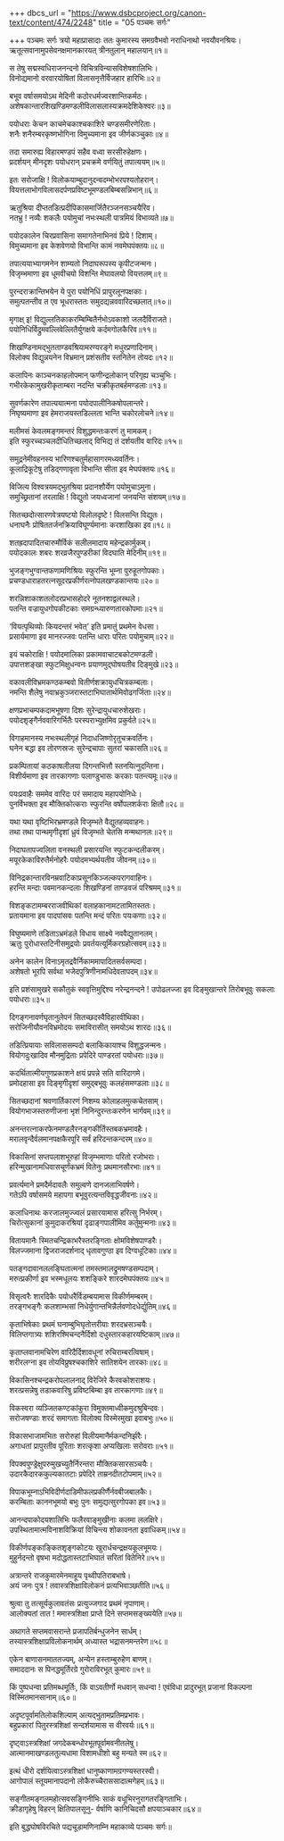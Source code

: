 +++
dbcs_url = "https://www.dsbcproject.org/canon-text/content/474/2248"
title = "05 पञ्चमः सर्गः"

+++
पञ्चमः सर्गः
त्रयो महाप्रासादाः
ततः कुमारस्य समग्रवैभवो नराधिनाथो नवयौवनश्रियः।  
ऋतूत्सवानामुपसेवनक्षमानकारयत् त्रीनतुलान् महालयान्॥१॥

स तेषु सद्मस्वधिराजनन्दनो विचित्रविन्यासविशेषशालिभिः।  
विनोद्यमानो वरवारयोषितां विलासनृत्तैर्विजहार हारिभिः॥२॥

बभूव वर्षासमयोऽथ मेदिनी कठोरधर्मज्वरशान्तिकर्मठः।  
अशेषकान्तारशिखण्डिमण्डलीविलासलास्यक्रमदेशिकेश्वरः॥३॥

पयोधराः केचन काचमेचकाश्चकाशिरे चण्डसमीरणेरिताः।  
शनैः शनैरम्बरकृष्णभोगिना विमुच्यमाना इव जीर्णकञ्चुकाः॥४॥

तदा समारुह्य विहारमण्डपं सहैव वध्वा सरसीरुहेक्षणः।  
प्रदर्शयन् मीनदृशः पयोधरान् प्रचक्रमे वर्णयितुं तपात्ययम्॥५॥

इतः सरोजाक्षि ! विलोकयाम्बुदानुदन्वदम्भोभरपश्यतोहरान्।  
वियत्तलाभोगविलासदर्पणप्रविष्टभूमण्डलबिम्बसन्निभान्॥६॥

ऋतुश्रिया दीप्ततडित्प्रदीपिकासमार्जितैरञ्जनसञ्चयैरिव।  
नतभ्रु ! नव्यैः शकलैः पयोमुचां नभःस्थली पात्रमियं विभाव्यते॥७॥

पयोदकालेन चिरप्रवासिना समागतेनाभिनवं प्रिये ! दिशाम्।  
विमुच्यमाना इव केशवेणयो विभान्ति कामं नवमेघपंक्तयः॥८॥

तपात्ययाभ्यागमनेन शाम्यतो निदाघरूपस्य कृपीटजन्मनः।  
विजृम्भमाणा इव धूमवीचयो विशन्ति मेघावलयो वियत्तलम्॥९॥

पुरन्दराक्रान्तिभयेन ये पुरा पयोनिधिं प्रापुरलूनपक्षकाः।  
समुत्पतन्तीव त एव भूधरास्ततः समुदद्यन्नववारिदच्छलात्॥१०॥

मृगाक्ष् इ! विद्युल्लतिकाकरम्बिम्बितैर्नभोऽवकाशो जलदैर्विराजते।  
पयोनिधिर्विद्रुमवल्लिवेल्लितैर्युगक्षये कर्दमगोलकैरिव॥११॥

शिखण्डिनामद्भुतताण्डवश्रियामरण्यरङ्गे मधुरप्रणादिनाम्।  
विलोक्य विद्युन्नयनेन विभ्रमान् प्रशंसतीव स्तनितेन तोयदः॥१२॥

कलापिनः काञ्चनकाहलोपमान् फणीन्द्रलोकान् परिगृह्य चञ्चुभिः।  
गभीरकेकामुखरीकृताम्बरा नदन्ति चक्रीकृतबर्हमण्डलाः॥१३॥

सुवर्णकारेण तपात्ययात्मना पयोदपालीनिकषोपलान्तरे।  
निघृष्यमाणा इव हेमराजयस्तडिल्लता भान्ति चकोरलोचने॥१४॥

मलीमसं केवलमङ्गमन्तरं विशुद्धमन्तःकरणं तु मामकम्।  
इति स्फुरच्चञ्चलदीधितिच्छलाद् विभिद्य तं दर्शयतीव वारिदः॥१५॥

समुद्रनेमीवहनस्य भारिणश्चतुर्महासागरमध्यवर्तिनः।  
कूलाद्रिकूटेषु तडिद्गणावृता विभान्ति सीता इव मेघपंक्तयः॥१६॥

विजित्य विश्वत्रयमद्भुतश्रिया प्रदानशौर्येण पयोमुचाऽमुना।  
समुच्छ्रितानां तरलाक्षि ! विद्युतो जयध्वजानां जनयन्ति संशयम्॥१७॥

सितच्छदोत्सारणवेत्रयष्टयो विलोलदृष्टे ! विलसन्ति विद्युतः।  
धनाघनैः प्रोषिततर्जनक्रियाविघूर्ण्यमानाः करशाखिका इव॥१८॥

शतह्रदापादितचारुमौर्विकं सलीलमादाय महेन्द्रकार्मुकम्।  
पयोदकालः शबरः शरव्रजैरपुण्डरीकां विदघाति मेदिनीम्॥१९॥

भुजङ्गभुग्वान्तफणामणिश्रियः स्फुरन्ति भूम्ना पुरुहूतगोपकाः।  
प्रचण्डधाराहतरत्नसूदरप्रकीर्णरत्नोपलखण्डकान्तयः॥२०॥

शरन्निशाकाशतलोदरप्रभासहोदरे नूतनशाद्वलस्थले।  
पतन्ति वज्रायुधगोपकीटकाः समग्रन्ध्यारुणतारकोपमाः॥२१॥

‘वियत्पृथिव्योः कियदन्तरं भवेत्’ इति प्रमातुं प्रथमेन वेधसा।  
प्रसार्यमाणा इव मानरज्जवः पतन्ति धाराः परितः पयोमुचाम्॥२२॥

इयं चकोराक्षि ! पयोदमालिका प्रकामवाचाटबकोटमण्डली।  
उपात्तशङ्खा स्फुटमिक्षुधन्वनः प्रयाणमुद्घोषयतीव दिङ्मुखे॥२३॥

वकावलीविभ्रमकण्ठकम्बवो वितीर्णशक्रायुधचित्रकम्बलाः।  
नमन्ति शैलेषु नवाभ्रकुञ्जरास्तटाभिघातार्थमिवोढगर्जिताः॥२४॥

क्षणप्रभाचम्पकदामभूषणा दिशः सुरेन्द्रायुधचारुशेखराः।  
पयोदशृङ्गैर्नववारिगर्भितैः परस्पराभ्युक्षमिव प्रकुर्वते॥२५॥

विगाहमानस्य नभःस्थलीगृहं निदाधजिष्णोरृतुचक्रवर्तिनः।  
घनेन बद्धा इव तोरणस्रजः सुरेन्द्रचापाः सुतरां चकासति॥२६॥

प्रकम्पितायां कठकाषलीलया दिगन्तभित्तौ स्तनयित्नुदन्तिना।  
विशीर्यमाणा इव तारकागणाः पलाण्डुभासः करकाः पतन्त्यमूः॥२७॥

पयःप्रवाहैः सममेव वारिदः परं समादाय महापयोनिधेः।  
पुनर्विभक्ता इव मौक्तिकोत्कराः स्फुरन्ति वर्षोपलशर्कराः क्षितौ॥२८॥

यथा यथा वृष्टिभिरभ्रमण्डले विजृम्भते वैद्युतहव्यवाहनः।  
तथा तथा पान्थमृगीदृशां ध्रुवं विजृम्भते चेतसि मन्मथानलः॥२९॥

निदाघतापज्वलिता वनस्थली प्रसारयन्ति स्फुटकन्दलीकरम्।  
मयूरकेकाविरुतैर्मनोहरैः पयोदमभ्यर्थयतीव जीवनम्॥३०॥

विनिद्रकान्तारविनम्रवाटिकाप्रसूनकिञ्जल्कपरागवाहिनः।  
हरन्ति मन्दाः पवमानकन्दलाः शिखण्डिनां ताण्डवजं परिश्रमम्॥३१॥

विशङ्कटामम्बरराजवीथिकां वलाहकानामटतामितस्ततः।  
प्रतायमाना इव पादपांसवः पतन्ति मन्दं परितः पयःकणाः॥३२॥

विघुष्यमाणे तडिताऽभ्रमंडले विधाय साक्ष्ये नववैद्युतानलम्।  
ऋतुः पुरोधास्तटिनीसमुद्रयोः प्रवर्तयत्यूर्मिकरग्रहोत्सवम्॥३३॥

अनेन कालेन विनाऽमृतद्रवैर्निकाममापादितसर्वसम्पदा।  
अशेषतो भूरपि सर्वथा भजेदपुत्रिणीनामधिदेवतापदम्॥३४॥

इति प्रशंसामुखरे सकौतुकं स्ववृत्तिमुद्दिश्य नरेन्द्रनन्दने !
उपोढलज्जा इव दिङ्मुखान्तरे तिरोबभूवुः सकलाः पयोधराः॥३५॥

दिगङ्गनावर्णघृतानुलेपनं सितच्छदस्वैविहारवीथिका।  
सरोजिनीयौवनविभ्रमोदयः समाविरासीत् समयोऽथ शारदः॥३६॥

तडित्प्रियायाः सविलाससम्पदो बलाकिकायाश्च विशुद्धजन्मनः।  
वियोगदुःखादिव मौनमुद्रिताः प्रपेदिरे पाण्डरतां पयोधराः॥३७॥

कदर्थितात्मीयगुणप्रकाशने क्षयं प्रपन्ने सति वारिदागमे।  
प्रमोदहासा इव दिङ्मृगीदृशां समुद्बभूवुः कलहंसमण्डलाः॥३८॥

सितच्छदानां श्रवणार्तिकारणं निशम्य कोलाहलमुत्कचेतसाम्।  
वियोगभाजस्तरुणीजना भृशं निनिन्दुरन्तःकरणेन भार्गवम्॥३९॥

अनन्तरत्नाकरफेनमण्डलैरनङ्गकीर्तिस्तबकभ्रमावहैः।  
मरालवृन्दैर्वलमानपक्षकैरपूरि सर्वं हरिदन्तकन्दरम्॥४०॥

विकासिनां सप्तपलाशभूरुहां विजृम्भमाणाः परितो रजोभराः।  
हरिन्मुखानामधिवासचूर्णंकभ्रमं वितेनुः प्रथमानसौरभाः॥४१॥

प्रवर्त्यमाने प्रमदैर्मदावलैः समुल्वणे दानजलाभिवर्षणे।  
गतेऽपि वर्षासमये महापगा बभूवुरत्यन्तविवृद्धजीवनाः॥४२॥

कलाधिनाथः करजालमुज्ज्वलं प्रसारयामास हरित्सु निर्भरम्।  
चिरोत्सुकानां कुमुदाकरश्रियां दृढाङ्गपालीमिव कर्तुमुन्मनाः॥४३॥

वितायमानैः स्मितचन्द्रिकाभरैस्तरङ्गिताः क्षोमविशेषपाण्डरैः।  
विलज्जमाना द्विजराजदर्शनाद् धृतावगुण्ठा इव दिग्वधूटिकाः॥४४॥

पतङ्गदावानललङ्घितात्मनां तमस्तमालद्रुमषण्डसम्पदाम्।  
मरुत्प्रकीर्णा इव भस्मधूलयः शशङ्किरे शारदमेघपंक्तयः॥४५॥

विसृत्वरैः शारदिकैः पयोधरैर्विडम्बयामास विकीर्णमम्बरम्।  
तरङ्गभङ्गैः कलशाम्भसां निधेर्युगान्तभिन्नैर्लवणोदधेर्द्युतिम्॥४६॥

कृताभिषेकाः प्रथमं घनाम्बुभिघृतोत्तरीयाः शरदभ्रसञ्चयैः।  
विलिप्तगात्र्यः शशिरश्मिचन्दनैर्दिशो दधुस्तारकहारयष्टिकाम्॥४७॥

कृताप्लवानामचिरेण वारिदैर्दिशावधूनां रुचिराम्बरत्विषाम्।  
शरीरलग्ना इव तोयविप्रुषश्चकाशिरे सातिशयेन तारकाः॥४८॥

विकासिनश्चन्द्रकरोपलालनाद् विरेजिरे कैरवकोशराशयः।  
शरत्प्रसन्नेषु तडाकवारिषु प्रविष्टबिम्बा इव तारकागणाः॥४९॥

विकस्वरा व्यञ्जितकण्टकांकुरा विमुक्तमाध्वीकमुदश्रुबिन्दवः।  
सरोजषण्डाः शरदं समागताः विलोक्य विस्मेरमुखा इवाबभुः॥५०॥

विकासभाजामभितः सरोरुहां विलीयमानैर्मकन्दनिर्झरैः।  
अगाधतां प्रापुरतीव पूरिताः शरत्कृशा अप्यखिलाः सरोवराः॥५१॥

विपक्वपुण्ड्रेक्षुपरुमुखच्युतैर्निरन्तरा मौक्तिकसारसञ्चयैः।  
उदारकैदारककुल्यकातटाः प्रपेदिरे ताम्रनदीतटोपमाम्॥५२॥

विपाकभूम्नाऽभिविदीर्णदाडिमीफलप्रकीर्णैर्नवबीजबालकैः।  
करम्बिताः काननभूमयो बभुः पुनः समुद्यत्सुरगोपका इव॥५३॥

आनन्दपाकोदयशालिभिः फलैरवाङ्मुखीनाः कलमा ललक्षिरे।  
उपस्थितामात्मविनाशविक्रियां विचिन्त्य शोकावनता इवाधिकम्॥५४॥

विकीर्णपङ्काङ्कितशृङ्गकोटयः खुरार्धचन्द्रक्षयकूलभूमयः।  
मुहुर्नदन्तो वृषभा मदोद्धतास्तटाभिघातं सरितां वितेनिरे॥५५॥

अत्रान्तरे राजकुमारमेनमाहूय पृथ्वीपतिराबभाषे।  
अयं जनः पुत्र ! तवास्त्रशिक्षाविलोकनं प्रत्यभिवाञ्छतीति॥५६॥

श्रुत्वा तु तत्सूर्यकुलावतंसः प्रत्युज्जगाद प्रथमं नृपाणाम्।  
आलोक्यतां तात ! ममास्त्रशिक्षा प्राप्ते दिने सप्तमसङ्ख्ययेति॥५७॥

अथागते सप्तमवासरान्ते प्रजापतिर्बन्धुजनेन सार्धम्।  
तस्यास्त्रशिक्षाप्रविलोकनार्थम् अध्यास्त भद्रासनमन्तरेण॥५८॥

एकेन बाणासनमाततज्यम्, अन्येन हस्ताम्बुरुहेण बाणम्।  
समाददानः स पिनद्धमूर्तिरग्रे गुरोराविरभूत् कुमारः॥५९॥

किं पुष्पधन्वा प्रतिमब्धमूर्तिः, किं वाऽवतीर्णो मधवान् सधन्वा !
एवंविधा प्रादुरभूत् प्रजानां विकल्पना विस्मितमानसानाम्॥६०॥

अदृष्टपूर्वामतिलोकशिल्पाम् अत्यद्भुतामप्रतिमप्रभावः।  
बहुप्रकारां पितुरस्त्रशिक्षां सन्दर्शयामास स वीरवर्यः॥६१॥

दृष्ट्वाऽस्त्रशिक्षां जगदेकबन्धोरभूतपूर्वामवनीतलेषु।  
आत्मानमाखण्डलतुल्यधामा विशामधीशो बहु मन्यते स्म॥६२॥

इत्थं धीरो दर्शयित्वाऽस्त्रशिक्षां
धानुष्काणामग्रगण्यस्तरस्वी।  
आगोपालं स्तूयमानापदानो
लोकैरुच्चैराससादात्मगेहम्॥६३॥

सङ्गीतमङ्गलमहोत्सवसङ्गिनीभिः
साकं वधूभिरनुरागतरङ्गिताभिः।  
क्रीडागृहेषु विहरन् क्षितिपालसूनु-
र्वर्षाणि कानिचिदसौ क्षपयाञ्चकार॥६४॥

इति बुद्धघोषविरचिते पद्यचूडामणिनाम्नि महाकाव्ये पञ्चमः सर्गः॥

